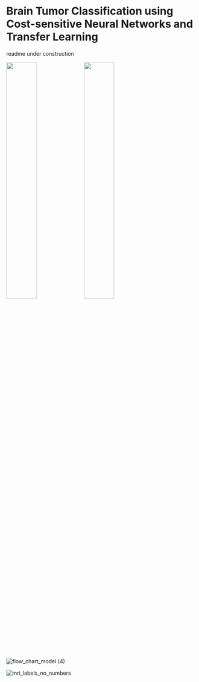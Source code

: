 # Brain Tumor Classification using Cost-sensitive Neural Networks and Transfer Learning

readme under construction


<img src="https://user-images.githubusercontent.com/20649715/158368324-00df0d35-6ef2-4562-a6f5-121de4bdcf74.png" width=40% height=40%>


<img src="https://user-images.githubusercontent.com/20649715/158368652-c4c05aa5-f575-4bad-8c67-ed19a626b9c8.png" width=40% height=40%>


![flow_chart_model (4)](https://user-images.githubusercontent.com/20649715/158368324-00df0d35-6ef2-4562-a6f5-121de4bdcf74.png)

![mri_labels_no_numbers](https://user-images.githubusercontent.com/20649715/158368652-c4c05aa5-f575-4bad-8c67-ed19a626b9c8.png)
